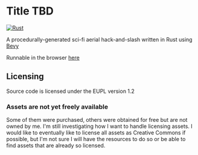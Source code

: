 # Title TBD
[![Rust](https://github.com/Waridley/hack-and-slash/actions/workflows/rust.yml/badge.svg)](https://github.com/Waridley/hack-and-slash/actions/workflows/rust.yml)

A procedurally-generated sci-fi aerial hack-and-slash written in Rust using
[Bevy](https://bevyengine.org/)

Runnable in the browser [here](https://waridley.github.io/hack-and-slash/)

## Licensing
Source code is licensed under the EUPL version 1.2

### Assets are not yet freely available
Some of them were purchased, others were obtained for free but are not owned 
by me. I'm still investigating how I want to handle licensing assets. I 
would like to eventually like to license all assets as Creative Commons if 
possible, but I'm not sure I will have the resources to do so or be able to 
find assets that are already so licensed.